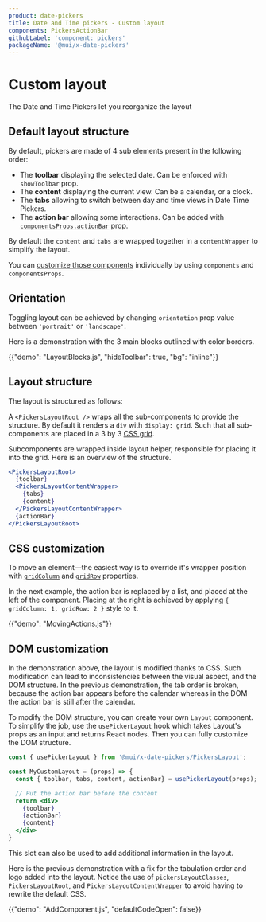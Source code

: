 ```yaml
---
product: date-pickers
title: Date and Time pickers - Custom layout
components: PickersActionBar
githubLabel: 'component: pickers'
packageName: '@mui/x-date-pickers'
---
```


# Custom layout

<p class="description">The Date and Time Pickers let you reorganize the layout</p>

## Default layout structure

By default, pickers are made of 4 sub elements present in the following order:

- The **toolbar** displaying the selected date. Can be enforced with `showToolbar` prop.
- The **content** displaying the current view. Can be a calendar, or a clock.
- The **tabs** allowing to switch between day and time views in Date Time Pickers.
- The **action bar** allowing some interactions. Can be added with [`componentsProps.actionBar`](/x/react-date-pickers/custom-components/#action-bar) prop.

By default the `content` and `tabs` are wrapped together in a `contentWrapper` to simplify the layout.

You can [customize those components](/x/react-date-pickers/custom-components/) individually by using `components` and `componentsProps`.

## Orientation

Toggling layout can be achieved by changing `orientation` prop value between `'portrait'` or `'landscape'`.

Here is a demonstration with the 3 main blocks outlined with color borders.

{{"demo": "LayoutBlocks.js", "hideToolbar": true, "bg": "inline"}}

## Layout structure

The layout is structured as follows:

A `<PickersLayoutRoot />` wraps all the sub-components to provide the structure.
By default it renders a `div` with `display: grid`.
Such that all sub-components are placed in a 3 by 3 [CSS grid](https://developer.mozilla.org/fr/docs/Web/CSS/CSS_Grid_Layout).

Subcomponents are wrapped inside layout helper, responsible for placing it into the grid.
Here is an overview of the structure.

```jsx
<PickersLayoutRoot>
  {toolbar}
  <PickersLayoutContentWrapper>
    {tabs}
    {content}
  </PickersLayoutContentWrapper>
  {actionBar}
</PickersLayoutRoot>
```

## CSS customization

To move an element—the easiest way is to override it's wrapper position with [`gridColumn`](https://developer.mozilla.org/en-US/docs/Web/CSS/grid-column) and [`gridRow`](https://developer.mozilla.org/en-US/docs/Web/CSS/grid-row) properties.

In the next example, the action bar is replaced by a list, and placed at the left of the component.
Placing at the right is achieved by applying `{ gridColumn: 1, gridRow: 2 }` style to it.

{{"demo": "MovingActions.js"}}

## DOM customization

In the demonstration above, the layout is modified thanks to CSS.
Such modification can lead to inconsistencies between the visual aspect, and the DOM structure.
In the previous demonstration, the tab order is broken, because the action bar appears before the calendar whereas in the DOM the action bar is still after the calendar.

To modify the DOM structure, you can create your own `Layout` component.
To simplify the job, use the `usePickerLayout` hook which takes Layout's props as an input and returns React nodes.
Then you can fully customize the DOM structure.

```jsx
const { usePickerLayout } from '@mui/x-date-pickers/PickersLayout';

const MyCustomLayout = (props) => {
  const { toolbar, tabs, content, actionBar} = usePickerLayout(props);

  // Put the action bar before the content
  return <div>
    {toolbar}
    {actionBar}
    {content}
  </div>
}
```

This slot can also be used to add additional information in the layout.

Here is the previous demonstration with a fix for the tabulation order and logo added into the layout.
Notice the use of `pickersLayoutClasses`, `PickersLayoutRoot`, and `PickersLayoutContentWrapper` to avoid having to rewrite the default CSS.

{{"demo": "AddComponent.js", "defaultCodeOpen": false}}
